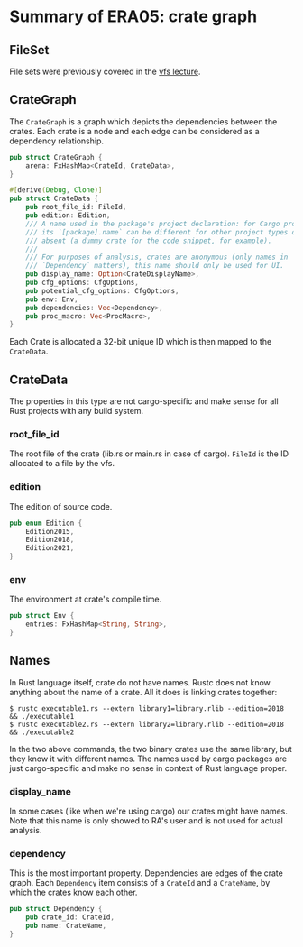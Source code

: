 # Summary of ERA05: crate graph

## FileSet
File sets were previously covered in the [vfs lecture](vfs_02.md).

## CrateGraph
The `CrateGraph` is a graph which depicts the dependencies between the crates. Each crate is a node and each edge can be considered as a dependency relationship.
``` rust
pub struct CrateGraph {
    arena: FxHashMap<CrateId, CrateData>,
}
```
``` rust
#[derive(Debug, Clone)]
pub struct CrateData {
    pub root_file_id: FileId,
    pub edition: Edition,
    /// A name used in the package's project declaration: for Cargo projects,
    /// its `[package].name` can be different for other project types or even
    /// absent (a dummy crate for the code snippet, for example).
    ///
    /// For purposes of analysis, crates are anonymous (only names in
    /// `Dependency` matters), this name should only be used for UI.
    pub display_name: Option<CrateDisplayName>,
    pub cfg_options: CfgOptions,
    pub potential_cfg_options: CfgOptions,
    pub env: Env,
    pub dependencies: Vec<Dependency>,
    pub proc_macro: Vec<ProcMacro>,
}
```
Each Crate is allocated a 32-bit unique ID which is then mapped to the `CrateData`.

## CrateData
The properties in this type are not cargo-specific and make sense for all Rust projects with any build system.

### root_file_id
The root file of the crate (lib.rs or main.rs in case of cargo). `FileId` is the ID allocated to a file by the vfs.

### edition
The edition of source code.
``` rust
pub enum Edition {
    Edition2015,
    Edition2018,
    Edition2021,
}
```

### env
The environment at crate's compile time.
``` rust
pub struct Env {
    entries: FxHashMap<String, String>,
}
```

## Names
In Rust language itself, crate do not have names. Rustc does not know anything about the name of a crate. All it does is linking crates together:
```
$ rustc executable1.rs --extern library1=library.rlib --edition=2018 && ./executable1
$ rustc executable2.rs --extern library2=library.rlib --edition=2018 && ./executable2 
```
In the two above commands, the two binary crates use the same library, but they know it with different names. The names used by cargo packages are just cargo-specific and make no sense in context of Rust language proper.

### display_name
In some cases (like when we're using cargo) our crates might have names. Note that this name is only showed to RA's user and is not used for actual analysis.

### dependency
This is the most important property. Dependencies are edges of the crate graph. Each `Dependency` item consists of a `CrateId` and a `CrateName`, by which the crates know each other.
``` rust
pub struct Dependency {
    pub crate_id: CrateId,
    pub name: CrateName,
}
```